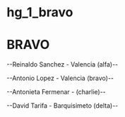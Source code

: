 # hg_1_bravo

# BRAVO

--Reinaldo Sanchez - Valencia (alfa)-- 

--Antonio Lopez - Valencia (bravo)--  

--Antonieta Fermenar - (charlie)-- 

--David Tarifa - Barquisimeto (delta)-- 

